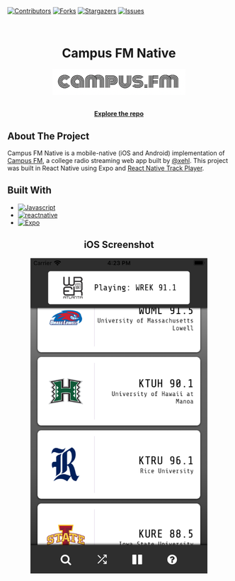 <a name="readme-top"></a>

[![Contributors][contributors-shield]][contributors-url]
[![Forks][forks-shield]][forks-url]
[![Stargazers][stars-shield]][stars-url]
[![Issues][issues-shield]][issues-url]

<!-- PROJECT LOGO -->
<br />
<div align="center">
    <h1>Campus FM Native</h1>
    <a href="https://www.campus-fm.com/"><img src="assets/cfmlogo.png" alt="Logo" width="300px"></a>
  <p align="center">
    <br />
        <a href="https://github.com/xehl/cfm-native/"><strong>Explore the repo</strong></a>
    <br />
  </p>
</div>

## About The Project

Campus FM Native is a mobile-native (iOS and Android) implementation of [Campus FM](https://www.campus-fm.com/), a college radio streaming web app built by [@xehl](https://github.com/xehl/). This project was built in React Native using Expo and [React Native Track Player](https://github.com/doublesymmetry/react-native-track-player).

## Built With

- [![Javascript][javascript]][javascript-url]
- [![reactnative]][react-native-url]
- [![Expo]][expo-url]

<div align="center">
  <h2>iOS Screenshot</h2>
  <img src="assets/cfm-native-screen.png" alt="desktop-screengrab" width="400px" />
</div>

<!-- MARKDOWN LINKS & IMAGES -->
<!-- https://www.markdownguide.org/basic-syntax/#reference-style-links -->

[contributors-shield]: https://img.shields.io/github/contributors/xehl/cfm-native.svg?style=for-the-badge
[contributors-url]: https://github.com/xehl/cfm-native/graphs/contributors
[forks-shield]: https://img.shields.io/github/forks/xehl/cfm-native.svg?style=for-the-badge
[forks-url]: https://github.com/xehl/cfm-native/network/members
[stars-shield]: https://img.shields.io/github/stars/xehl/cfm-native.svg?style=for-the-badge
[stars-url]: https://github.com/xehl/cfm-native/stargazers
[issues-shield]: https://img.shields.io/github/issues/xehl/cfm-native.svg?style=for-the-badge
[issues-url]: https://github.com/xehl/cfm-native/issues
[desktop-screenshot]: screengrabs/cfm-v1.5.png
[desktop-s-screenshot]: screengrabs/cfm-v1.5-select.png
[mobile-screenshot]: screengrabs/mobile-v1.5.png
[mobile-s-screenshot]: screengrabs/mobile-v1.5-select.png
[material-ui]: https://res.cloudinary.com/practicaldev/image/fetch/s--yayk2pWn--/c_limit%2Cf_auto%2Cfl_progressive%2Cq_auto%2Cw_880/https://img.shields.io/badge/Material--UI-0081CB%3Fstyle%3Dfor-the-badge%26logo%3Dmaterial-ui%26logoColor%3Dwhite
[material-ui-url]: https://mui.com/
[reactnative]: https://img.shields.io/badge/react_native-%2320232a.svg?style=for-the-badge&logo=react&logoColor=%2361DAFB
[react-native-url]: https://reactnative.dev/
[javascript]: https://img.shields.io/badge/JavaScript-F7DF1E?style=for-the-badge&logo=javascript&logoColor=black
[javascript-url]: https://www.javascript.com/
[node.js]: https://img.shields.io/badge/Node.js-43853D?style=for-the-badge&logo=node.js&logoColor=white
[node-url]: https://nodejs.org/en/
[expo]: https://img.shields.io/badge/expo-1C1E24?style=for-the-badge&logo=expo&logoColor=#D04A37
[expo-url]: https://expo.dev/
